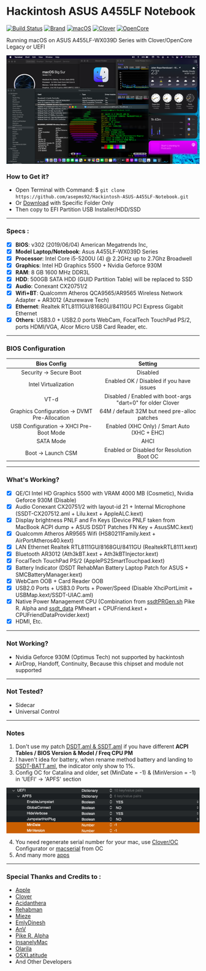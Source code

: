 # Hackintosh ASUS A455LF Notebook

[![Build Status](https://github.com/asepms92/Hackintosh-ASUS-A455LF-Notebook/workflows/CI/badge.svg?branch=master)](https://github.com/asepms92/Hackintosh-ASUS-A455LF-Notebook/actions)
[![Brand](https://img.shields.io/badge/A455LF-WX039D-yellow?style=flat&logo=asus)](https://www.asus.com/)
[![macOS](https://img.shields.io/badge/macOS-Big_Sur_v11.6-red?style=flat&logo=apple)](https://www.apple.com/macos/big-sur/)
[![Clover](https://img.shields.io/badge/Clover-r5149-brightgreen?style=flat&logo=icq)](https://github.com/CloverHackyColor/CloverBootloader)
[![OpenCore](https://img.shields.io/badge/OpenCore-v0.8.5-blue?style=flat&logo=okta)](https://github.com/acidanthera/OpenCorePkg)

Running macOS on ASUS A455LF-WX039D Series with Clover/OpenCore Legacy or UEFI
 
<img src="/Images/Sept-MacBook-Images.png?raw=true" alt="macOS Big Sur" align="center">
 
### How to Get it?

- Open Terminal with Command: $ `git clone https://github.com/asepms92/Hackintosh-ASUS-A455LF-Notebook.git`
- Or [Download](https://github.com/asepms92/Hackintosh-ASUS-A455LF-Notebook/archive/refs/heads/master.zip) with Specific Folder Only
- Then copy to EFI Partition USB Installer/HDD/SSD
 
--------------------------------------------------------------------------------------------
 
### Specs :

- [x] <b>BIOS</b>: v302 (2019/06/04) American Megatrends Inc,
- [x] <b>Model Laptop/Notebook</b>: Asus A455LF-WX039D Series
- [x] <b>Processor</b>: Intel Core i5-5200U (4) @ 2.2GHz up to 2.7Ghz Broadwell
- [x] <b>Graphics</b>: Intel HD Graphics 5500 + Nvidia Geforce 930M
- [x] <b>RAM</b>: 8 GB 1600 MHz DDR3L
- [x] <b>HDD</b>: 500GB SATA HDD (GUID Partition Table) will be replaced to SSD
- [x] <b>Audio</b>: Conexant CX20751/2
- [x] <b>Wifi+BT</b>: Qualcomm Atheros QCA9565/AR9565 Wireless Network Adapter + AR3012 (Azurewave Tech)
- [x] <b>Ethernet</b>: Realtek RTL8111GU/8168GU/8411GU PCI Express Gigabit Ethernet
- [x] <b>Others</b>: USB3.0 + USB2.0 ports WebCam, FocalTech TouchPad PS/2, ports HDMI/VGA, Alcor Micro USB Card Reader, etc.

--------------------------------------------------------------------------------------------

### BIOS Configuration

Bios Config | Setting 
:---:| :---:
Security -> Secure Boot | Disabled
Intel Virtualization    | Enabled OK / Disabled if you have issues
VT-d | Disabled / Enabled with boot-args "dart=0" for older Clover
Graphics Configuration -> DVMT Pre-Allocation | 64M / default 32M but need pre-alloc patches
USB Configuration -> XHCI Pre-Boot Mode | Enabled (XHC Only) / Smart Auto (XHC + EHC)
SATA Mode | AHCI
Boot -> Launch CSM | Enabled or Disabled for Resolution Boot OC
 
--------------------------------------------------------------------------------------------
 
### What's Working?

- [x] QE/CI Intel HD Graphics 5500 with VRAM 4000 MB (Cosmetic), Nvidia Geforce 930M (Disable)
- [x] Audio Conexant CX20751/2 with layout-id 21 + Internal Microphone (SSDT-CX207512.aml + Lilu.kext + AppleALC.kext)
- [x] Display brightness PNLF and Fn Keys (Device PNLF taken from MacBook ACPI dump + ASUS DSDT Patches FN Key + AsusSMC.kext)
- [x] Qualcomm Atheros AR9565 Wifi (HS80211Family.kext + AirPortAtheros40.kext)
- [x] LAN Ethernet Realtek RTL8111GU/8168GU/8411GU (RealtekRTL8111.kext)
- [x] Bluetooth AR3012 (Ath3kBT.kext + Ath3kBTInjector.kext)
- [x] FocalTech TouchPad PS/2 (ApplePS2SmartTouchpad.kext)
- [x] Battery Indicator (DSDT RehabMan Battery Laptop Patch for ASUS + SMCBatteryManager.kext)
- [x] WebCam OOB + Card Reader OOB
- [x] USB2.0 Ports + USB3.0 Ports + Power/Speed (Disable XhciPortLimit + USBMap.kext/SSDT-UIAC.aml)
- [x] Native Power Management CPU (Combination from [ssdtPRGen.sh](https://github.com/Piker-Alpha/ssdtPRGen.sh) Pike R. Alpha and [ssdt_data](https://github.com/acidanthera/CPUFriend/blob/master/Instructions.md#data-combination) PMheart + CPUFriend.kext + CPUFriendDataProvider.kext)
- [x] HDMI, Etc.
 
--------------------------------------------------------------------------------------------
 
### Not Working?

- Nvidia Geforce 930M (Optimus Tech) not supported by hackintosh
- AirDrop, Handoff, Continuity, Because this chipset and module not supported

--------------------------------------------------------------------------------------------

### Not Tested?
 
 - Sidecar
 - Universal Control
 
--------------------------------------------------------------------------------------------
 
### Notes

1. Don't use my patch [DSDT.aml & SSDT.aml](https://github.com/asepms92/Hackintosh-ASUS-A455LF-Notebook/tree/master/CLOVER/EFI/CLOVER/ACPI/patched) if you have different <b>ACPI Tables / BIOS Version & Model / Freq CPU PM</b>
2. I haven't idea for battery, when rename method battery and landing to [SSDT-BATT.aml](https://github.com/asepms92/Hackintosh-ASUS-A455LF-Notebook/tree/master/OC/EFI/OC/ACPI), the indicator only show to 1%.
3. Config OC for Catalina and older, set (MinDate = -1) & (MinVersion = -1) in 'UEFI' -> 'APFS' section

<img src="/Images/set-config-oc-for-catalina-and-older.png?raw=true" alt="Set config OC Catalina and older" align="center">

4. You need regenerate serial number for your mac, use [Clover](https://mackie100projects.altervista.org/download-clover-configurator/)[/OC](https://mackie100projects.altervista.org/download-opencore-configurator/) Configurator or [macserial](https://github.com/asepms92/Hackintosh-ASUS-A455LF-Notebook/tree/master/OC/Utilities/macserial) from OC
5. And many more [apps](https://github.com/asepms92/Hackintosh-ASUS-A455LF-Notebook/tree/master/Tools/Apps)

--------------------------------------------------------------------------------------------
 
### Special Thanks and Credits to :

- [Apple](https://www.apple.com)
- [Clover](https://github.com/CloverHackyColor)
- [Acidanthera](https://github.com/acidanthera)
- [Rehabman](https://github.com/RehabMan)
- [Mieze](https://github.com/Mieze)
- [EmlyDinesh](https://github.com/EMlyDinEsHMG)
- [AnV](https://github.com/andyvand)
- [Pike R. Alpha](https://github.com/Piker-Alpha)
- [InsanelyMac](https://www.insanelymac.com)
- [Olarila](http://olarila.com)
- [OSXLatitude](https://osxlatitude.com)
- And Other Developers
